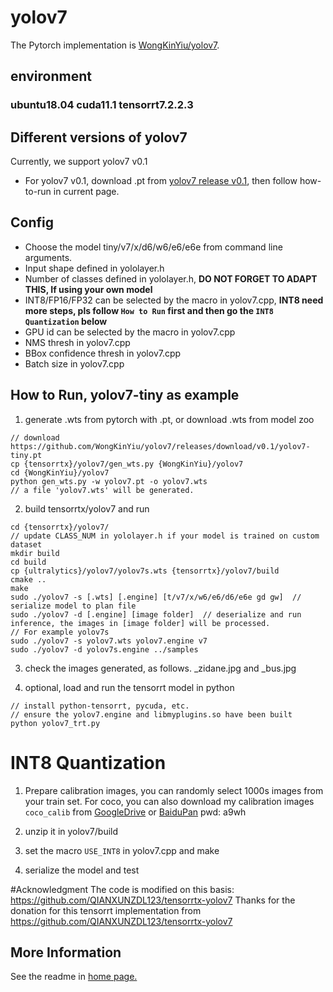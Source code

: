 # yolov7

The Pytorch implementation is [WongKinYiu/yolov7](https://github.com/WongKinYiu/yolov7).

## environment

### ubuntu18.04   cuda11.1  tensorrt7.2.2.3

## Different versions of yolov7

Currently, we support yolov7 v0.1

- For yolov7 v0.1, download .pt from [yolov7 release v0.1](https://github.com/WongKinYiu/yolov7/releases/tag/v0.10), then follow how-to-run in current page.


## Config

- Choose the model tiny/v7/x/d6/w6/e6/e6e from command line arguments.
- Input shape defined in yololayer.h
- Number of classes defined in yololayer.h, **DO NOT FORGET TO ADAPT THIS, If using your own model**
- INT8/FP16/FP32 can be selected by the macro in yolov7.cpp, **INT8 need more steps, pls follow `How to Run` first and then go the `INT8 Quantization` below**
- GPU id can be selected by the macro in yolov7.cpp
- NMS thresh in yolov7.cpp
- BBox confidence thresh in yolov7.cpp
- Batch size in yolov7.cpp

## How to Run, yolov7-tiny as example

1. generate .wts from pytorch with .pt, or download .wts from model zoo

```
// download https://github.com/WongKinYiu/yolov7/releases/download/v0.1/yolov7-tiny.pt
cp {tensorrtx}/yolov7/gen_wts.py {WongKinYiu}/yolov7
cd {WongKinYiu}/yolov7
python gen_wts.py -w yolov7.pt -o yolov7.wts
// a file 'yolov7.wts' will be generated.
```



2. build tensorrtx/yolov7 and run

```
cd {tensorrtx}/yolov7/
// update CLASS_NUM in yololayer.h if your model is trained on custom dataset
mkdir build
cd build
cp {ultralytics}/yolov7/yolov7s.wts {tensorrtx}/yolov7/build
cmake ..
make
sudo ./yolov7 -s [.wts] [.engine] [t/v7/x/w6/e6/d6/e6e gd gw]  // serialize model to plan file
sudo ./yolov7 -d [.engine] [image folder]  // deserialize and run inference, the images in [image folder] will be processed.
// For example yolov7s
sudo ./yolov7 -s yolov7.wts yolov7.engine v7
sudo ./yolov7 -d yolov7s.engine ../samples
```

3. check the images generated, as follows. _zidane.jpg and _bus.jpg

4. optional, load and run the tensorrt model in python

```
// install python-tensorrt, pycuda, etc.
// ensure the yolov7.engine and libmyplugins.so have been built
python yolov7_trt.py

```

# INT8 Quantization

1. Prepare calibration images, you can randomly select 1000s images from your train set. For coco, you can also download my calibration images `coco_calib` from [GoogleDrive](https://drive.google.com/drive/folders/1s7jE9DtOngZMzJC1uL307J2MiaGwdRSI?usp=sharing) or [BaiduPan](https://pan.baidu.com/s/1GOm_-JobpyLMAqZWCDUhKg) pwd: a9wh

2. unzip it in yolov7/build

3. set the macro `USE_INT8` in yolov7.cpp and make

4. serialize the model and test

#Acknowledgment
The code is modified on this basis: https://github.com/QIANXUNZDL123/tensorrtx-yolov7
Thanks for the donation for this  tensorrt implementation from https://github.com/QIANXUNZDL123/tensorrtx-yolov7

## More Information

See the readme in [home page.](https://github.com/wang-xinyu/tensorrtx)

